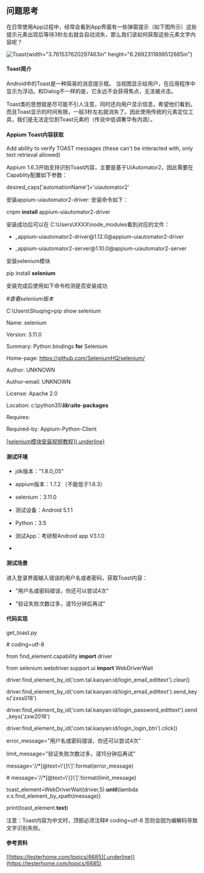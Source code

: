 问题思考
--------

在日常使用App过程中，经常会看到App界面有一些弹窗提示（如下图所示）这些提示元素出现后等待3秒左右就会自动消失，那么我们该如何获取这些元素文字内容呢？

![Toast](media/image1.jpeg){width="3.761537620297463in"
height="6.2692311898512685in"}

#### Toast简介

Android中的Toast是一种简易的消息提示框。
当视图显示给用户，在应用程序中显示为浮动。和Dialog不一样的是，它永远不会获得焦点，无法被点击。

Toast类的思想就是尽可能不引人注意，同时还向用户显示信息，希望他们看到。而且Toast显示的时间有限，一般3秒左右就消失了。因此使用传统的元素定位工具，我们是无法定位到Toast元素的（传说中低调奢华有内涵）。

#### Appium Toast内容获取

Add ability to verify TOAST messages (these can\'t be interacted with,
only text retrieval allowed)

Appium
1.6.3开始支持识别Toast内容，主要是基于UiAutomator2，因此需要在Capablity配置如下参数：

desired\_caps\[\'automationName\'\]=\'uiautomator2\'

安装appium-uiautomator2-driver: 安装命令如下：

cnpm **install** appium-uiautomator2-driver

安装成功后可以在 C:\\Users\\XXXX\\node\_modules看到对应的文件：

-   \_appium-uiautomator2-driver\@1.12.0\@appium-uiautomator2-driver

-   \_appium-uiautomator2-server\@1.10.0\@appium-uiautomator2-server

安装selenium模块

pip install **selenium**

安装完成后使用如下命令检测是否安装成功

*\#查看selenium版本*

C:\\Users\\Shuqing\>pip show selenium

Name: selenium

Version: 3.11.0

Summary: Python bindings **for** Selenium

Home-page: https://github.com/SeleniumHQ/selenium/

Author: UNKNOWN

Author-email: UNKNOWN

License: Apache 2.0

Location: c:\\python35\\**lib**\\**site**-**packages**

Requires:

Required-by: Appium-Python-Client

[[selenium模块安装视频教程]{.underline}](http://www.51zxw.net/show.aspx?id=60055&cid=615)

#### 测试环境

-   jdk版本：\"1.8.0\_05\"

-   appium版本：1.7.2 （不能低于1.6.3）

-   selenium：3.11.0

-   测试设备：Android 5.1.1

-   Python：3.5

-   测试App：考研帮Android app V3.1.0

-   

#### 测试场景

进入登录界面输入错误的用户名或者密码，获取Toast内容：

-   "用户名或密码错误，你还可以尝试4次"

-   "验证失败次数过多，请15分钟后再试"

#### 代码实现

get\_toast.py

\# coding=utf-8

from find\_element.capability **import** driver

from selenium.webdriver.support.ui **import** WebDriverWait

driver.find\_element\_by\_id(\'com.tal.kaoyan:id/login\_email\_edittext\').clear()

driver.find\_element\_by\_id(\'com.tal.kaoyan:id/login\_email\_edittext\').send\_keys(\'zxss018\')

driver.find\_element\_by\_id(\'com.tal.kaoyan:id/login\_password\_edittext\').send\_keys(\'zxw2018\')

driver.find\_element\_by\_id(\'com.tal.kaoyan:id/login\_login\_btn\').click()

error\_message=\"用户名或密码错误，你还可以尝试4次\"

limit\_message=\"验证失败次数过多，请15分钟后再试\"

message=\'//\*\[\@text=\\\'{}\\\'\]\'.format(error\_message)

\# message=\'//\*\[\@text=\\\'{}\\\'\]\'.format(limit\_message)

toast\_element=WebDriverWait(driver,5).**until**(lambda
x:x.find\_element\_by\_xpath(message))

print(toast\_element.**text**)

注意：Toast内容为中文时，顶部必须注释\# coding=utf-8
否则会因为编解码导致文字识别失败。

#### 参考资料

[[https://testerhome.com/topics/6685]{.underline}](https://testerhome.com/topics/6685)
